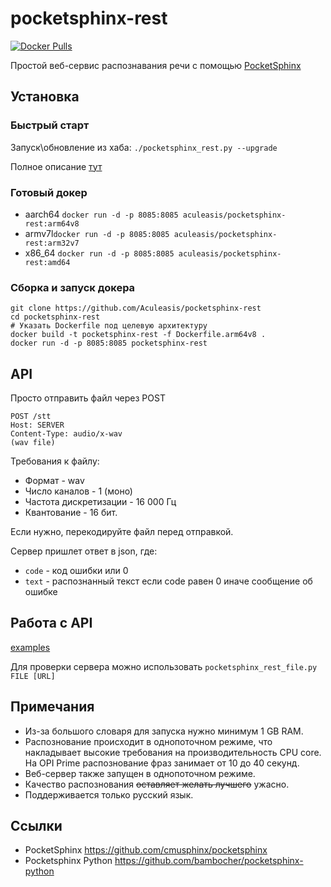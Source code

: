 pocketsphinx-rest
============
[![Docker Pulls](https://img.shields.io/docker/pulls/aculeasis/pocketsphinx-rest.svg)](https://hub.docker.com/r/aculeasis/pocketsphinx-rest/)

Простой веб-сервис распознавания речи с помощью [PocketSphinx](https://github.com/cmusphinx/pocketsphinx)

## Установка
### Быстрый старт

Запуск\обновление из хаба: `./pocketsphinx_rest.py --upgrade`

Полное описание [тут](https://github.com/Aculeasis/docker-starter)

### Готовый докер
- aarch64 `docker run -d -p 8085:8085 aculeasis/pocketsphinx-rest:arm64v8`
- armv7l`docker run -d -p 8085:8085 aculeasis/pocketsphinx-rest:arm32v7`
- x86_64 `docker run -d -p 8085:8085 aculeasis/pocketsphinx-rest:amd64`


### Сборка и запуск докера
```
git clone https://github.com/Aculeasis/pocketsphinx-rest
cd pocketsphinx-rest
# Указать Dockerfile под целевую архитектуру
docker build -t pocketsphinx-rest -f Dockerfile.arm64v8 .
docker run -d -p 8085:8085 pocketsphinx-rest
```

## API
Просто отправить файл через POST

    POST /stt
    Host: SERVER
    Content-Type: audio/x-wav 
    (wav file)

Требования к файлу:
- Формат - wav
- Число каналов  - 1 (моно)
- Частота дискретизации  - 16 000 Гц
- Квантование - 16 бит.

Если нужно, перекодируйте файл перед отправкой.

Сервер пришлет ответ в json, где:
- `code` - код ошибки или 0
- `text` - распознанный текст если code равен 0 иначе сообщение об ошибке

## Работа с API
[examples](https://github.com/Aculeasis/pocketsphinx-rest/tree/master/example)

Для проверки сервера можно использовать `pocketsphinx_rest_file.py FILE [URL]`

## Примечания
- Из-за большого словаря для запуска нужно минимум 1 GB RAM.
- Распознование происходит в однопоточном режиме, что накладывает высокие требования на производительность CPU core. На OPI Prime распознование фраз занимает от 10 до 40 секунд.
- Веб-сервер также запущен в однопоточном режиме.
- Качество распознования ~~оставляет желать лучшего~~ ужасно.
- Поддерживается только русский язык.

## Ссылки
- PocketSphinx https://github.com/cmusphinx/pocketsphinx
- Pocketsphinx Python https://github.com/bambocher/pocketsphinx-python
